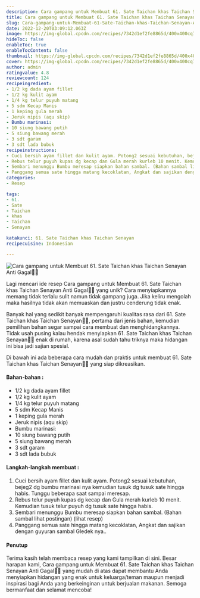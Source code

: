 ```yaml
---
description: Cara gampang untuk Membuat 61. Sate Taichan khas Taichan Senayan Anti Gagal"
title: Cara gampang untuk Membuat 61. Sate Taichan khas Taichan Senayan Anti Gagal
slug: Cara-gampang-untuk-Membuat-61-Sate-Taichan-khas-Taichan-Senayan-Anti-Gagal
date: 2022-12-20T03:09:12.063Z
image: https://img-global.cpcdn.com/recipes/7342d1ef2fe8865d/400x400cq70/photo.jpg
hideToc: false
enableToc: true
enableTocContent: false
thumbnail: https://img-global.cpcdn.com/recipes/7342d1ef2fe8865d/400x400cq70/photo.jpg
cover: https://img-global.cpcdn.com/recipes/7342d1ef2fe8865d/400x400cq70/photo.jpg
author: admin
ratingvalue: 4.8
reviewcount: 124
recipeingredient:
- 1/2 kg dada ayam fillet
- 1/2 kg kulit ayam
- 1/4 kg telur puyuh matang
- 5 sdm Kecap Manis
- 1 keping gula merah
- Jeruk nipis (aqu skip)
- Bumbu marinasi:
- 10 siung bawang putih
- 5 siung bawang merah
- 3 sdt garam
- 3 sdt lada bubuk
recipeinstructions:
- Cuci bersih ayam fillet dan kulit ayam. Potong2 sesuai kebutuhan, bejeg2 dg bumbu marinasi nya kemudian tusuk dg tusuk sate hingga habis. Tunggu beberapa saat sampai meresap.
- Rebus telur puyuh kupas dg kecap dan Gula merah kurleb 10 menit. Kemudian tusuk telur puyuh dg tusuk sate hingga habis.
- Sembari menunggu Bumbu meresap siapkan bahan sambal. (Bahan sambal lihat postingan) (lihat resep)
- Panggang semua sate hingga matang kecoklatan, Angkat dan sajikan dengan guyuran sambal Gledek nya..
categories:
- Resep

tags:
- 61.
- Sate
- Taichan
- khas
- Taichan
- Senayan

katakunci: 61. Sate Taichan khas Taichan Senayan
recipecuisine: Indonesian

---
```


![Cara gampang untuk Membuat 61. Sate Taichan khas Taichan Senayan Anti Gagal👩‍🍳](https://img-global.cpcdn.com/recipes/7342d1ef2fe8865d/400x400cq70/photo.jpg)

Lagi mencari ide resep Cara gampang untuk Membuat 61. Sate Taichan khas Taichan Senayan Anti Gagal👩‍🍳 yang unik? Cara menyiapkannya memang tidak terlalu sulit namun tidak gampang juga. Jika keliru mengolah maka hasilnya tidak akan memuaskan dan justru cenderung tidak enak.

Banyak hal yang sedikit banyak mempengaruhi kualitas rasa dari 61. Sate Taichan khas Taichan Senayan👩‍🍳, pertama dari jenis bahan, kemudian pemilihan bahan segar sampai cara membuat dan menghidangkannya. Tidak usah pusing kalau hendak menyiapkan 61. Sate Taichan khas Taichan Senayan👩‍🍳 enak di rumah, karena asal sudah tahu triknya maka hidangan ini bisa jadi sajian spesial.

Di bawah ini ada beberapa cara mudah dan praktis untuk membuat 61. Sate Taichan khas Taichan Senayan👩‍🍳 yang siap dikreasikan.

<!--inarticleads1-->

#### Bahan-bahan :

- 1/2 kg dada ayam fillet
- 1/2 kg kulit ayam
- 1/4 kg telur puyuh matang
- 5 sdm Kecap Manis
- 1 keping gula merah
- Jeruk nipis (aqu skip)
- Bumbu marinasi:
- 10 siung bawang putih
- 5 siung bawang merah
- 3 sdt garam
- 3 sdt lada bubuk

<!--inarticleads2-->

#### Langkah-langkah membuat :

1. Cuci bersih ayam fillet dan kulit ayam. Potong2 sesuai kebutuhan, bejeg2 dg bumbu marinasi nya kemudian tusuk dg tusuk sate hingga habis. Tunggu beberapa saat sampai meresap.
1. Rebus telur puyuh kupas dg kecap dan Gula merah kurleb 10 menit. Kemudian tusuk telur puyuh dg tusuk sate hingga habis.
1. Sembari menunggu Bumbu meresap siapkan bahan sambal. (Bahan sambal lihat postingan) (lihat resep)
1. Panggang semua sate hingga matang kecoklatan, Angkat dan sajikan dengan guyuran sambal Gledek nya..

#### Penutup

Terima kasih telah membaca resep yang kami tampilkan di sini. Besar harapan kami, Cara gampang untuk Membuat 61. Sate Taichan khas Taichan Senayan Anti Gagal👩‍🍳 yang mudah di atas dapat membantu Anda menyiapkan hidangan yang enak untuk keluarga/teman maupun menjadi inspirasi bagi Anda yang berkeinginan untuk berjualan makanan. Semoga bermanfaat dan selamat mencoba!